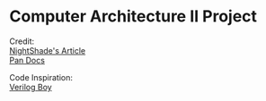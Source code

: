 # Computer Architecture II Project



Credit:  
    [NightShade's Article](https://nightshade256.github.io/2021/03/27/gb-sound-emulation.html)  
    [Pan Docs](https://gbdev.io/pandocs/)  


Code Inspiration:  
    [Verilog Boy](https://github.com/zephray/VerilogBoy)
